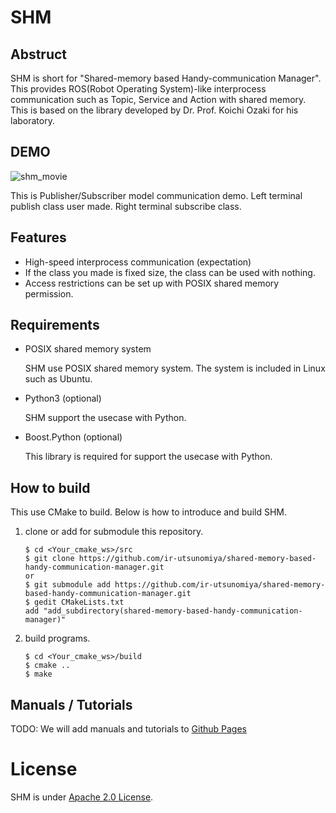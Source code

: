 # SHM

## Abstruct

SHM is short for "Shared-memory based Handy-communication Manager".
This provides ROS(Robot Operating System)-like interprocess communication such as Topic, Service and Action with shared memory.
This is based on the library developed by Dr. Prof. Koichi Ozaki for his laboratory.

## DEMO

![shm_movie](https://user-images.githubusercontent.com/30435850/222885743-e069eb7a-e07d-4f8c-89e5-f71b443fc39e.gif)

This is Publisher/Subscriber model communication demo.
Left terminal publish class user made.
Right terminal subscribe class.

## Features

- High-speed interprocess communication (expectation)
- If the class you made is fixed size, the class can be used with nothing.
- Access restrictions can be set up with POSIX shared memory permission.

## Requirements

- POSIX shared memory system

  SHM use POSIX shared memory system.
  The system is included in Linux such as Ubuntu.

- Python3 (optional)

  SHM support the usecase with Python.

- Boost.Python (optional)

  This library is required for support the usecase with Python.

## How to build

This use CMake to build.
Below is how to introduce and build SHM.

1. clone or add for submodule this repository.
   ```
   $ cd <Your_cmake_ws>/src
   $ git clone https://github.com/ir-utsunomiya/shared-memory-based-handy-communication-manager.git
   or
   $ git submodule add https://github.com/ir-utsunomiya/shared-memory-based-handy-communication-manager.git
   $ gedit CMakeLists.txt
   add "add_subdirectory(shared-memory-based-handy-communication-manager)"
   ```

2. build programs.
   ```
   $ cd <Your_cmake_ws>/build
   $ cmake ..
   $ make
   ```

## Manuals / Tutorials

TODO: We will add manuals and tutorials to [Github Pages](https://ir-utsunomiya.github.io/shared-memory-based-handy-communication-manager/index.html)

# License

SHM is under [Apache 2.0 License](https://www.apache.org/licenses/LICENSE-2.0).
